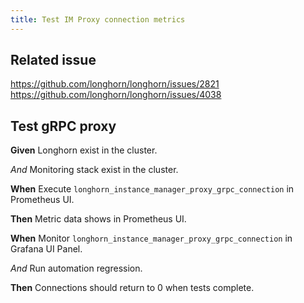 ```yaml
---
title: Test IM Proxy connection metrics
---
```


## Related issue
https://github.com/longhorn/longhorn/issues/2821
https://github.com/longhorn/longhorn/issues/4038

## Test gRPC proxy

**Given** Longhorn exist in the cluster.

*And* Monitoring stack exist in the cluster.

**When** Execute `longhorn_instance_manager_proxy_grpc_connection` in Prometheus UI.

**Then** Metric data shows in Prometheus UI.

**When** Monitor `longhorn_instance_manager_proxy_grpc_connection` in Grafana UI Panel.

*And* Run automation regression.

**Then** Connections should return to 0 when tests complete.
